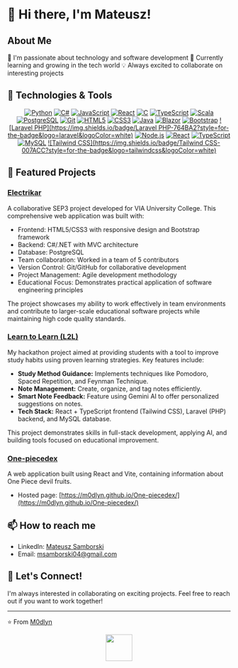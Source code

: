 # 👋 Hi there, I'm  Mateusz!

## About Me 
🚀 I'm passionate about technology and software development
🌱 Currently learning and growing in the tech world
💡 Always excited to collaborate on interesting projects

## 🔧 Technologies & Tools
<div align="center">
  
[![Python](https://img.shields.io/badge/Python-14354C?style=for-the-badge&logo=python&logoColor=white)](https://www.python.org)
[![C#](https://img.shields.io/badge/C%23-239120?style=for-the-badge&logo=c-sharp&logoColor=white)](https://dotnet.microsoft.com/languages/csharp)
[![JavaScript](https://img.shields.io/badge/JavaScript-F7DF1E?style=for-the-badge&logo=javascript&logoColor=black)](https://developer.mozilla.org/en-US/docs/Web/JavaScript)
[![React](https://img.shields.io/badge/React-20232A?style=for-the-badge&logo=react&logoColor=61DAFB)](https://reactjs.org)
[![C](https://img.shields.io/badge/C-00599C?style=for-the-badge&logo=c&logoColor=white)](https://en.wikipedia.org/wiki/C_(programming_language))
[![TypeScript](https://img.shields.io/badge/TypeScript-007ACC?style=for-the-badge&logo=typescript&logoColor=white)](https://www.typescriptlang.org)
[![Scala](https://img.shields.io/badge/Scala-DC322F?style=for-the-badge&logo=scala&logoColor=white)](https://www.scala-lang.org)
[![PostgreSQL](https://img.shields.io/badge/PostgreSQL-316192?style=for-the-badge&logo=postgresql&logoColor=white)](https://www.postgresql.org)
[![Git](https://img.shields.io/badge/Git-F05032?style=for-the-badge&logo=git&logoColor=white)](https://git-scm.com)
[![HTML5](https://img.shields.io/badge/HTML5-E34F26?style=for-the-badge&logo=html5&logoColor=white)](https://developer.mozilla.org/en-US/docs/Web/HTML)
[![CSS3](https://img.shields.io/badge/CSS3-1572B6?style=for-the-badge&logo=css3&logoColor=white)](https://developer.mozilla.org/en-US/docs/Web/CSS)
[![Java](https://img.shields.io/badge/Java-ED8B00?style=for-the-badge&logo=openjdk&logoColor=white)](https://www.java.com)
[![Blazor](https://img.shields.io/badge/Blazor-007ACC?style=for-the-badge&logo=blazor&logoColor=white)](https://dotnet.microsoft.com/languages/blazor)
[![Bootstrap](https://img.shields.io/badge/Bootstrap-563D7C?style=for-the-badge&logo=bootstrap&logoColor=white)](https://getbootstrap.com)
[![Laravel PHP](https://img.shields.io/badge/Laravel PHP-764BA2?style=for-the-badge&logo=laravel&logoColor=white)](https://laravel.com)
[![Node.js](https://img.shields.io/badge/Node.js-339933?style=for-the-badge&logo=node.js&logoColor=white)](https://nodejs.org)
[![React](https://img.shields.io/badge/React-20232A?style=for-the-badge&logo=react&logoColor=61DAFB)](https://reactjs.org)
[![TypeScript](https://img.shields.io/badge/TypeScript-007ACC?style=for-the-badge&logo=typescript&logoColor=white)](https://www.typescriptlang.org)
[![MySQL](https://img.shields.io/badge/MySQL-007ACC?style=for-the-badge&logo=mysql&logoColor=white)](https://www.mysql.com)
[![Tailwind CSS](https://img.shields.io/badge/Tailwind CSS-007ACC?style=for-the-badge&logo=tailwindcss&logoColor=white)](https://tailwindcss.com)
</div>

## 🌟 Featured Projects
### [Electrikar](https://github.com/PlamenMichev/electrikar)
A collaborative SEP3 project developed for VIA University College. This comprehensive web application was built with:
- Frontend: HTML5/CSS3 with responsive design and Bootstrap framework
- Backend: C#/.NET with MVC architecture
- Database: PostgreSQL
- Team collaboration: Worked in a team of 5 contributors
- Version Control: Git/GitHub for collaborative development
- Project Management: Agile development methodology
- Educational Focus: Demonstrates practical application of software engineering principles

The project showcases my ability to work effectively in team environments and contribute to larger-scale educational software projects while maintaining high code quality standards.

### [Learn to Learn (L2L)](https://github.com/M0dlyn/Learn2Learn)
My hackathon project aimed at providing students with a tool to improve study habits using proven learning strategies. Key features include:
- **Study Method Guidance:** Implements techniques like Pomodoro, Spaced Repetition, and Feynman Technique.
- **Note Management:** Create, organize, and tag notes efficiently.
- **Smart Note Feedback:** Feature using Gemini AI to offer personalized suggestions on notes.
- **Tech Stack:** React + TypeScript frontend (Tailwind CSS), Laravel (PHP) backend, and MySQL database.

This project demonstrates skills in full-stack development, applying AI, and building tools focused on educational improvement.

### [One-piecedex](https://github.com/M0dlyn/One-piecedex)
A web application built using React and Vite, containing information about One Piece devil fruits. 
- Hosted page: [https://m0dlyn.github.io/One-piecedex/](https://m0dlyn.github.io/One-piecedex/)

## 📫 How to reach me
- LinkedIn: [Mateusz Samborski](https://www.linkedin.com/in/mateusz-samborski-a5493b289)
- Email: msamborski04@gmail.com

## 🤝 Let's Connect!
I'm always interested in collaborating on exciting projects. Feel free to reach out if you want to work together!

---
⭐️ From [M0dlyn](https://github.com/M0dlyn)

<div align="center">
  <img height="60" src="https://user-images.githubusercontent.com/85019514/202857334-f4c1c7cb-da3c-428b-8867-3bf1baf3077c.gif"/>
</div>
